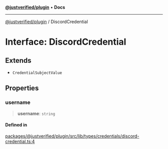 [**@justverified/plugin**](../README.md) • **Docs**

***

[@justverified/plugin](../globals.md) / DiscordCredential

# Interface: DiscordCredential

## Extends

- `CredentialSubjectValue`

## Properties

### username

> **username**: `string`

#### Defined in

[packages/@justverified/plugin/src/lib/types/credentials/discord-credential.ts:4](https://github.com/JustaName-id/JustaName-sdk/blob/dc845c10af242e3ca87d95ef392516ac0bfa8b95/packages/@justverified/plugin/src/lib/types/credentials/discord-credential.ts#L4)
